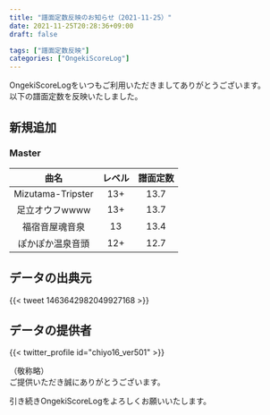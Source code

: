 ```yaml
---
title: "譜面定数反映のお知らせ（2021-11-25）"
date: 2021-11-25T20:28:36+09:00
draft: false

tags: ["譜面定数反映"]
categories: ["OngekiScoreLog"]
---
```


OngekiScoreLogをいつもご利用いただきましてありがとうございます。  
以下の譜面定数を反映いたしました。

<!--more-->

## 新規追加

### Master

| 曲名 | レベル | 譜面定数 |
|:-:|:-:|:-:|
| Mizutama-Tripster | 13+ | 13.7 |
| 足立オウフwwww | 13+ | 13.7 |
| 福宿音屋魂音泉 | 13 | 13.4 |
| ぽかぽか温泉音頭 | 12+ | 12.7 |

## データの出典元

{{< tweet 1463642982049927168 >}}

## データの提供者

{{< twitter_profile id="chiyo16_ver501" >}}

（敬称略）  
ご提供いただき誠にありがとうございます。

引き続きOngekiScoreLogをよろしくお願いいたします。
